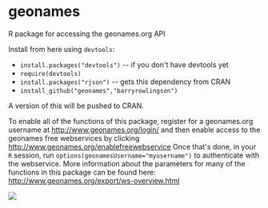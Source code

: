 geonames
========

R package for accessing the geonames.org API

Install from here using `devtools`:

 * `install.packages("devtools")` -- if you don't have devtools yet
 * `require(devtools)`
 * `install.packages("rjson")` -- gets this dependency from CRAN
 * `install_github("geonames","barryrowlingson")`

A version of this will be pushed to CRAN.

To enable all of the functions of this package, register for a geonames.org username at http://www.geonames.org/login/ and then enable access to the geonames free webservices by clicking http://www.geonames.org/enablefreewebservice Once that's done, in your `R` session, run `options(geonamesUsername="myusername")` to authenticate with the webservice. More information about the parameters for many of the functions in this package can be found here: http://www.geonames.org/export/ws-overview.html

[![](http://ropensci.org/public_images/github_footer.png)](http://ropensci.org)
